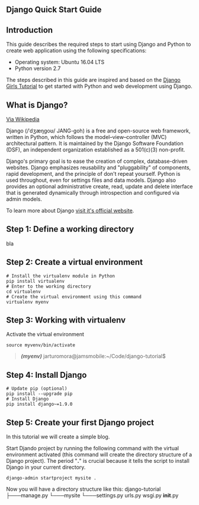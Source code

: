 Django Quick Start Guide
---------------------------------
## Introduction
This guide describes the required steps to start using Django and Python to create web application using the following specifications:

* Operating system: Ubuntu 16.04 LTS
* Python version 2.7

The steps described in this guide are inspired and based on the [Django Girls Tutorial](http://tutorial.djangogirls.org/) to get started with Python and web development using Django.

## What is Django?

[Via Wikipedia](https://en.wikipedia.org/wiki/Django_%28web_framework%29)

Django (/ˈdʒæŋɡoʊ/ JANG-goh) is a free and open-source web framework, written in Python, which follows the model–view–controller (MVC) architectural pattern. It is maintained by the Django Software Foundation (DSF), an independent organization established as a 501(c)(3) non-profit.

Django's primary goal is to ease the creation of complex, database-driven websites. Django emphasizes reusability and "pluggability" of components, rapid development, and the principle of don't repeat yourself. Python is used throughout, even for settings files and data models. Django also provides an optional administrative create, read, update and delete interface that is generated dynamically through introspection and configured via admin models.

To learn more about Django [visit it's official website](https://www.djangoproject.com/).

## Step 1: Define a working directory
bla

## Step 2: Create a virtual environment

```
# Install the virtualenv module in Python
pip install virtualenv
# Enter to the working directory
cd virtualenv
# Create the virtual environment using this command
virtualenv myenv
``` 

## Step 3: Working with virtualenv
Activate the virtual environment
```
source myvenv/bin/activate
```
> **_(myenv)_** jarturomora@jamsmobile:~/Code/django-tutorial$ 

## Step 4: Install Django
```
# Update pip (optional)
pip install --upgrade pip
# Install Django
pip install django~=1.9.0
```
## Step 5: Create your first Django project
In this tutorial we will create a simple blog.

Start Djando project by running the following command with the virtual environment activated  (this command will create the directory structure of a Django project). The period "**.**" is crucial because it tells the script to install Django in your current directory.
```
django-admin startproject mysite .
```
Now you will have a directory structure like this:
django-tutorial
├───manage.py
└───mysite
        └───settings.py
        urls.py
        wsgi.py
        __init__.py

